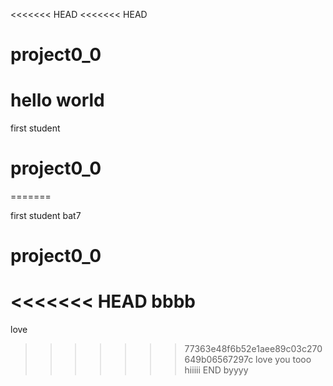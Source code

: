 <<<<<<< HEAD
<<<<<<< HEAD

# project0_0

hello world
=======
first student
# project0_0

=======

 first student bat7
# project0_0
<<<<<<< HEAD
bbbb
=======
love
>>>>>>> 77363e48f6b52e1aee89c03c270649b06567297c
love you tooo
hiiiii
END byyyy